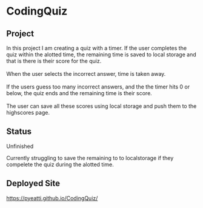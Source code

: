 # CodingQuiz

## Project

In this project I am creating a quiz with a timer.
If the user completes the quiz within the alotted time, the remaining time is saved to local storage and that is there is their score for the quiz.
<br>
<br>
When the user selects the incorrect answer, time is taken away.
<br>
<br>
If the users guess too many incorrect answers, and the the timer hits 0 or below, the quiz ends and the remaining time is their score.
<br>
<br>
The user can save all these scores using local storage and push them to the highscores page.

## Status

Unfinished

Currently struggling to save the remaining to to localstorage if they compelete the quiz during the alotted time.

## Deployed Site

https://pyeatti.github.io/CodingQuiz/
